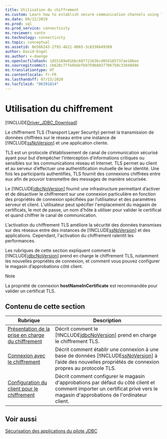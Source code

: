 ```yaml
---
title: Utilisation du chiffrement
ms.custom: Learn how to establish secure communication channels using TLS encryption with your SQL database connections.
ms.date: 09/12/2019
ms.prod: sql
ms.prod_service: connectivity
ms.reviewer: vanto
ms.technology: connectivity
ms.topic: conceptual
ms.assetid: 8e566243-2f93-4b21-8065-3c8336649309
author: David-Engel
ms.author: v-daenge
ms.openlocfilehash: 1d55189e01bbc68772163bcd054165737ae186ee
ms.sourcegitcommit: cb620c77fe6bdefb975968837706750c31048d46
ms.translationtype: HT
ms.contentlocale: fr-FR
ms.lasthandoff: 07/15/2020
ms.locfileid: "86391814"
---
```

# <a name="using-encryption"></a>Utilisation du chiffrement

[!INCLUDE[Driver_JDBC_Download](../../includes/driver_jdbc_download.md)]

Le chiffrement TLS (Transport Layer Security) permet la transmission de données chiffrées sur le réseau entre une instance de [!INCLUDE[ssNoVersion](../../includes/ssnoversion-md.md)] et une application cliente.  
  
TLS est un protocole d’établissement de canal de communication sécurisé ayant pour but d’empêcher l’interception d’informations critiques ou sensibles sur les communications réseau et Internet. TLS permet au client et au serveur d’effectuer une authentification mutuelle de leur identité. Une fois les participants authentifiés, TLS fournit des connexions chiffrées entre eux afin de pouvoir transmettre des messages de manière sécurisée.  
  
Le [!INCLUDE[jdbcNoVersion](../../includes/jdbcnoversion_md.md)] fournit une infrastructure permettant d’activer et de désactiver le chiffrement sur une connexion particulière en fonction des propriétés de connexion spécifiées par l’utilisateur et des paramètres serveur et client. L'utilisateur peut spécifier l'emplacement du magasin de certificats, le mot de passe, un nom d'hôte à utiliser pour valider le certificat et quand chiffrer le canal de communication.  
  
L’activation du chiffrement TLS améliore la sécurité des données transmises sur des réseaux entre des instances de [!INCLUDE[ssNoVersion](../../includes/ssnoversion-md.md)] et des applications. Cependant, l'activation du chiffrement ralentit les performances.  
  
Les rubriques de cette section expliquent comment le [!INCLUDE[jdbcNoVersion](../../includes/jdbcnoversion_md.md)] prend en charge le chiffrement TLS, notamment les nouvelles propriétés de connexion, et comment vous pouvez configurer le magasin d’approbations côté client.  
  
> [!NOTE]  
> La propriété de connexion **hostNameInCertificate** est recommandée pour valider un certificat TLS.  

## <a name="in-this-section"></a>Contenu de cette section  

| Rubrique                                                                                                        | Description                                                                                                                                           |
| ------------------------------------------------------------------------------------------------------------ | ----------------------------------------------------------------------------------------------------------------------------------------------------- |
| [Présentation de la prise en charge du chiffrement](../../connect/jdbc/understanding-ssl-support.md)                                 | Décrit comment le [!INCLUDE[jdbcNoVersion](../../includes/jdbcnoversion_md.md)] prend en charge le chiffrement TLS.                                              |
| [Connexion avec le chiffrement](../../connect/jdbc/connecting-with-ssl-encryption.md)                       | Décrit comment établir une connexion à une base de données [!INCLUDE[ssNoVersion](../../includes/ssnoversion-md.md)] à l’aide des nouvelles propriétés de connexion propres au protocole TLS. |
| [Configuration du client pour le chiffrement](../../connect/jdbc/configuring-the-client-for-ssl-encryption.md) | Décrit comment configurer le magasin d'approbations par défaut du côté client et comment importer un certificat privé vers le magasin d'approbations de l'ordinateur client.   |
  
## <a name="see-also"></a>Voir aussi

[Sécurisation des applications du pilote JDBC](../../connect/jdbc/securing-jdbc-driver-applications.md)  
